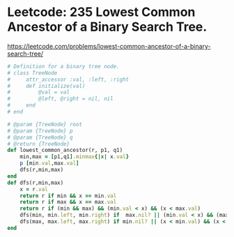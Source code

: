# Leetcode: 235 Lowest Common Ancestor of a Binary Search Tree.

https://leetcode.com/problems/lowest-common-ancestor-of-a-binary-search-tree/

```Ruby
# Definition for a binary tree node.
# class TreeNode
#     attr_accessor :val, :left, :right
#     def initialize(val)
#         @val = val
#         @left, @right = nil, nil
#     end
# end

# @param {TreeNode} root
# @param {TreeNode} p
# @param {TreeNode} q
# @return {TreeNode}
def lowest_common_ancestor(r, p1, q1)
    min,max = [p1,q1].minmax{|x| x.val}
    p [min.val,max.val]
    dfs(r,min,max)
end
def dfs(r,min,max)
    x = r.val
    return r if min && x == min.val
    return r if max && x == max.val
    return r if (min && max) && (min.val < x) && (x < max.val)
    dfs(min, min.left, min.right) if  max.nil? || (min.val < x) && (max.val < x)
    dfs(max, max.left, max.right) if min.nil? || (x < min.val) && (x < max.val)
end

```